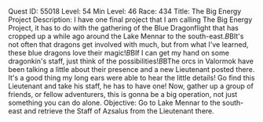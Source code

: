 Quest ID: 55018
Level: 54
Min Level: 46
Race: 434
Title: The Big Energy Project
Description: I have one final project that I am calling The Big Energy Project, it has to do with the gathering of the Blue Dragonflight that has cropped up a while ago around the Lake Mennar to the south-east.$B$BIt's not often that dragons get involved with much, but from what I've learned, these blue dragons love their magic!$B$BIf I can get my hand on some dragonkin's staff, just think of the possibilities!$B$BThe orcs in Valormok have been talking a little about their presence and a new Lieutenant posted there. It's a good thing my long ears were able to hear the little details! Go find this Lieutenant and take his staff, he has to have one! Now, gather up a group of friends, or fellow adventurers, this is gonna be a big operation, not just something you can do alone.
Objective: Go to Lake Mennar to the south-east and retrieve the Staff of Azsalus from the Lieutenant there.
